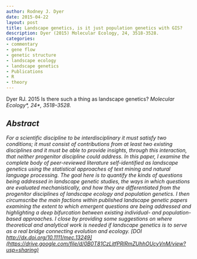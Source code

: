 ```yaml
---
author: Rodney J. Dyer
date: 2015-04-22
layout: post
title: Landscape genetics, is it just population genetics with GIS?
description: Dyer (2015) Molecular Ecology, 24, 3518-3528.
categories: 
- commentary
- gene flow
- genetic structure
- landscape ecology
- landscape genetics
- Publications
- R
- theory
---
```

Dyer RJ. 2015  Is there such a thing as landscape genetics?  <i>Molecular Ecology*, <i>*24**, 3518–3528.
## Abstract
For a scientific discipline to be interdisciplinary it must satisfy two conditions; it must consist of contributions from at least two existing disciplines and it must be able to provide insights, through this interaction, that neither progenitor discipline could address. In this paper, I examine the complete body of peer-reviewed literature self-identified as landscape genetics using the statistical approaches of text mining and natural language processing. The goal here is to quantify the kinds of questions being addressed in landscape genetic studies, the ways in which questions are evaluated mechanistically, and how they are differentiated from the progenitor disciplines of landscape ecology and population genetics. I then circumscribe the main factions within published landscape genetic papers examining the extent to which emergent questions are being addressed and highlighting a deep bifurcation between existing individual- and population-based approaches. I close by providing some suggestions on where theoretical and analytical work is needed if landscape genetics is to serve as a real bridge connecting evolution and ecology.
[DOI http://dx.doi.org/10.1111/mec.13249](https://drive.google.com/file/d/0B0T81CzLjtfPRlRmZUhhOUcyVnM/view?usp=sharing)
